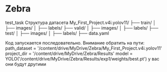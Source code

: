 # Zebra
test_task
Структура датасета
My_First_Project.v4i.yolov11/
├── train/
│   ├── images/
│   ├── labels/
├── valid/
│   ├── images/
│   ├── labels/
├── test/
│   ├── images/
│   ├── labels/
├── data.yaml

Код запускается последовательно.
Внимание обратить на пути:
path_dataset = '/content/drive/MyDrive/Zebra/My_First_Project.v4i.yolov11'
project_dir = '/content/drive/MyDrive/Zebra/Results'
model = YOLO('/content/drive/MyDrive/Zebra/Results/exp1/weights/best.pt')
у вас они будут другими
